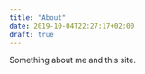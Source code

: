 ```yaml
---
title: "About"
date: 2019-10-04T22:27:17+02:00
draft: true
---
```


Something about me and this site.
